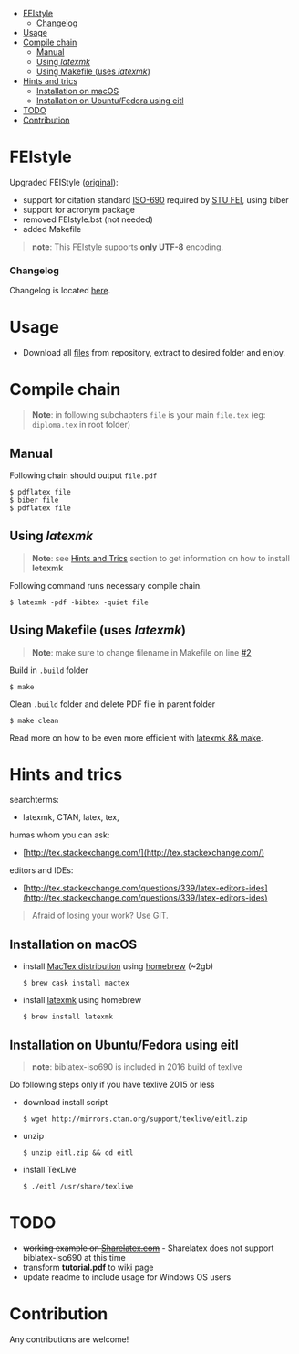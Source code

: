 <!-- START doctoc generated TOC please keep comment here to allow auto update -->
<!-- DON'T EDIT THIS SECTION, INSTEAD RE-RUN doctoc TO UPDATE -->


- [FEIstyle](#feistyle)
    - [Changelog](#changelog)
- [Usage](#usage)
- [Compile chain](#compile-chain)
  - [Manual](#manual)
  - [Using *latexmk*](#using-latexmk)
  - [Using Makefile (uses *latexmk*)](#using-makefile-uses-latexmk)
- [Hints and trics](#hints-and-trics)
  - [Installation on macOS](#installation-on-macos)
  - [Installation on Ubuntu/Fedora using eitl](#installation-on-ubuntufedora-using-eitl)
- [TODO](#todo)
- [Contribution](#contribution)

<!-- END doctoc generated TOC please keep comment here to allow auto update -->

# FEIstyle
Upgraded FEIStyle ([original](http://www.uim.elf.stuba.sk/kaivt/Predmety/Sablony)):

 - support for citation standard [ISO-690](https://github.com/michal-h21/biblatex-iso690) required by [STU FEI](http://www.fei.stuba.sk/sk/kniznica-fei/vzory-bibliografickych-odkazov-a-citovanie.html?page_id=1756), using biber
 - support for acronym package
 - removed FEIstyle.bst (not needed)
 - added Makefile
 
>**note**: This FEIstyle supports **only UTF-8** encoding.

### Changelog

Changelog is located [here](https://github.com/Kyslik/FEIStyle/blob/master/CHANGELOG.md).

# Usage
 - Download all [files](https://github.com/Kyslik/FEIStyle/archive/master.zip) from repository, extract to desired folder and enjoy.
 
# Compile chain

>**Note**: in following subchapters `file` is your main `file.tex` (eg: `diploma.tex` in root folder)

## Manual

Following chain should output `file.pdf`

```
$ pdflatex file
$ biber file
$ pdflatex file
```

## Using *latexmk*
>**Note**: see [Hints and Trics](https://github.com/Kyslik/FEIStyle#hints-and-trics) section to get information on how to install **letexmk**

Following command runs necessary compile chain.

```
$ latexmk -pdf -bibtex -quiet file
```

## Using Makefile (uses *latexmk*)

>**Note**: make sure to change filename in Makefile on line [#2](https://github.com/Kyslik/FEIStyle/blob/master/Makefile#L2)

Build in `.build` folder

```
$ make
```

Clean `.build` folder and delete PDF file in parent folder

```
$ make clean
```

Read more on how to be even more efficient with [latexmk && make](https://drewsilcock.co.uk/using-make-and-latexmk).

   
# Hints and trics

searchterms:

 - latexmk, CTAN, latex, tex, 
 
humas whom you can ask: 

 - [http://tex.stackexchange.com/](http://tex.stackexchange.com/)
 
editors and IDEs:

 - [http://tex.stackexchange.com/questions/339/latex-editors-ides](http://tex.stackexchange.com/questions/339/latex-editors-ides)
 
> Afraid of losing your work? Use GIT.
 
## Installation on macOS

 - install [MacTex distribution](https://tug.org/mactex/) using [homebrew](http://brew.sh/index.html) (~2gb)

    ```
    $ brew cask install mactex
    ```

 - install [latexmk](https://www.ctan.org/pkg/latexmk/?lang=en) using homebrew
 
   ```
   $ brew install latexmk
   ```

## Installation on Ubuntu/Fedora using eitl
>**note**: biblatex-iso690 is included in 2016 build of texlive

Do following steps only if you have texlive 2015 or less

 - download install script
  
   ```
   $ wget http://mirrors.ctan.org/support/texlive/eitl.zip
   ```
 
 - unzip
   
   ```
   $ unzip eitl.zip && cd eitl
   ```

 - install TexLive
 
   ```
   $ ./eitl /usr/share/texlive
   ```

# TODO

 - <strike>working example on [Sharelatex.com](https://www.sharelatex.com)</strike> - Sharelatex does not support biblatex-iso690 at this time 
 - transform **tutorial.pdf** to wiki page
 - update readme to include usage for Windows OS users

# Contribution

Any contributions are welcome!

